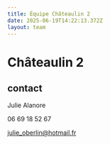```yaml
---
title: Équipe Châteaulin 2
date: 2025-06-19T14:22:13.372Z
layout: team
---
```


# Châteaulin 2



## contact 

Julie Alanore

06 69 18 52 67

julie_oberlin@hotmail.fr

